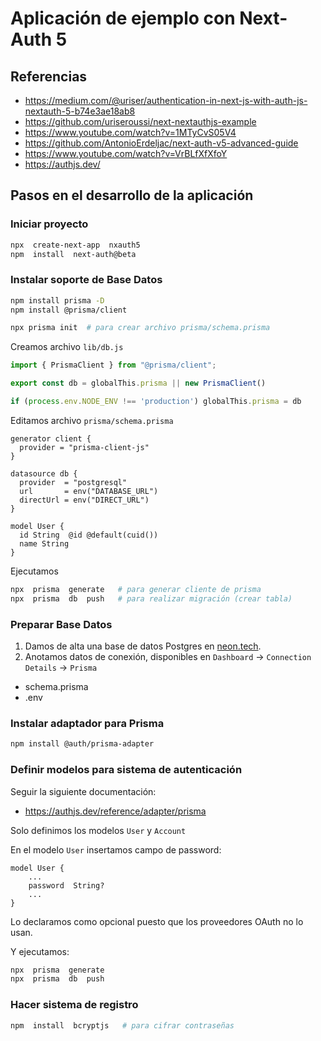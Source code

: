 # Aplicación de ejemplo con Next-Auth 5



## Referencias 

- https://medium.com/@uriser/authentication-in-next-js-with-auth-js-nextauth-5-b74e3ae18ab8
- https://github.com/uriseroussi/next-nextauthjs-example
- https://www.youtube.com/watch?v=1MTyCvS05V4
- https://github.com/AntonioErdeljac/next-auth-v5-advanced-guide
- https://www.youtube.com/watch?v=VrBLfXfXfoY
- https://authjs.dev/

## Pasos en el desarrollo de la aplicación

### Iniciar proyecto

```sh
npx  create-next-app  nxauth5
npm  install  next-auth@beta
```

### Instalar soporte de Base Datos

```sh
npm install prisma -D
npm install @prisma/client

npx prisma init  # para crear archivo prisma/schema.prisma
```

Creamos archivo `lib/db.js`

```js
import { PrismaClient } from "@prisma/client";

export const db = globalThis.prisma || new PrismaClient()

if (process.env.NODE_ENV !== 'production') globalThis.prisma = db
```

Editamos archivo `prisma/schema.prisma`

```prisma
generator client {
  provider = "prisma-client-js"
}

datasource db {
  provider  = "postgresql"
  url  	    = env("DATABASE_URL")
  directUrl = env("DIRECT_URL")
}

model User {
  id String  @id @default(cuid())
  name String
}
```

Ejecutamos

```sh
npx  prisma  generate   # para generar cliente de prisma
npx  prisma  db  push   # para realizar migración (crear tabla)
```

### Preparar Base Datos 

1. Damos de alta una base de datos Postgres en [neon.tech](https://neon.tech).
2. Anotamos datos de conexión, disponibles en `Dashboard` -> `Connection Details` -> `Prisma`
  - schema.prisma
  - .env


### Instalar adaptador para Prisma

```sh
npm install @auth/prisma-adapter
```

### Definir modelos para sistema de autenticación

Seguir la siguiente documentación: 
- https://authjs.dev/reference/adapter/prisma

Solo definimos los modelos `User` y `Account`

En el modelo `User` insertamos campo de password:

```prisma
model User {
    ...
    password  String?
    ...
}
```
Lo declaramos como opcional puesto que los proveedores OAuth no lo usan.

Y ejecutamos:

```sh
npx  prisma  generate
npx  prisma  db  push
```

### Hacer sistema de registro

```sh
npm  install  bcryptjs   # para cifrar contraseñas
```


